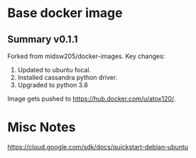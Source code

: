 # Base docker image


## Summary v0.1.1
Forked from midsw205/docker-images. Key changes:

1) Updated to ubuntu focal. 
2) Installed cassandra python driver. 
3) Upgraded to python 3.8

Image gets pushed to  <https://hub.docker.com/u/atox120/>.



# Misc Notes
https://cloud.google.com/sdk/docs/quickstart-debian-ubuntu

